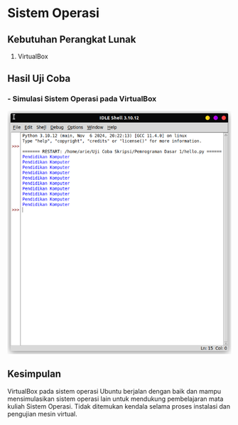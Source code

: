 # Sistem Operasi
## Kebutuhan Perangkat Lunak
1. VirtualBox

## Hasil Uji Coba
### - Simulasi Sistem Operasi pada VirtualBox

![Source](../matkul/img/Pemrograman%20Dasar%201/out.png)

## Kesimpulan
VirtualBox pada sistem operasi Ubuntu berjalan dengan baik dan mampu mensimulasikan sistem operasi lain untuk mendukung pembelajaran mata kuliah Sistem Operasi. Tidak ditemukan kendala selama proses instalasi dan pengujian mesin virtual.